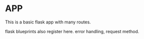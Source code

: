 # APP
This is a basic flask app with many routes.

flask blueprints also register here. 
error handling, request method.


